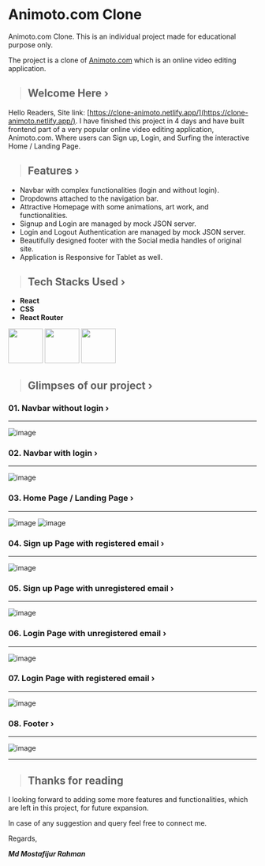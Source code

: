 # **Animoto.com Clone**

Animoto.com Clone.
This is an individual project made for educational purpose only.  

The project is a clone of [Animoto.com](https://www.animoto.com/) which is an online video editing application.

> ## **Welcome Here ›**

Hello Readers,
Site link: [https://clone-animoto.netlify.app/](https://clone-animoto.netlify.app/).
I have finished this project in 4 days and have built frontend part of a very popular online video editing application, Animoto.com. Where users can Sign up, Login, and Surfing the interactive Home / Landing Page.

> ## **Features ›**

- Navbar with complex functionalities (login and without login).
- Dropdowns attached to the navigation bar.
- Attractive Homepage with some animations, art work,  and functionalities.
- Signup and Login are managed by mock JSON server.
- Login and Logout Authentication are managed by mock JSON server.
- Beautifully designed footer with the Social media handles of original site.
- Application is Responsive for Tablet as well.

> ## **Tech Stacks Used ›**

- **React**
- **CSS**
- **React Router**

<p>
   <img src="https://raw.githubusercontent.com/iammostak/innate-earth-4569/main/src/assets/css.png" height="70px">
   <img src="https://raw.githubusercontent.com/iammostak/innate-earth-4569/main/src/assets/react.png" height="70px">
   <img src="https://raw.githubusercontent.com/iammostak/innate-earth-4569/main/src/assets/router.png" height="70px">
</p>

> ## **Glimpses of our project ›**

### **01. Navbar without login ›**

---

![image](https://raw.githubusercontent.com/iammostak/innate-earth-4569/main/src/assets/navbar-out.png)

### **02. Navbar with login ›**

---

![image](https://raw.githubusercontent.com/iammostak/innate-earth-4569/main/src/assets/navbar-in.png)

### **03. Home Page / Landing Page ›**

---

![image](https://raw.githubusercontent.com/iammostak/innate-earth-4569/main/src/assets/homepage.png)
![image](https://raw.githubusercontent.com/iammostak/innate-earth-4569/main/src/assets/homepage-ii.png)

### **04. Sign up Page with registered email ›**

---

![image](https://raw.githubusercontent.com/iammostak/innate-earth-4569/main/src/assets/signup-i.png)

### **05. Sign up Page with unregistered email ›**

---

![image](https://raw.githubusercontent.com/iammostak/innate-earth-4569/main/src/assets/signup-ii.png)

### **06. Login Page with unregistered email ›**

---

![image](https://raw.githubusercontent.com/iammostak/innate-earth-4569/main/src/assets/login-i.png)

### **07. Login Page with registered email ›**

---

![image](https://raw.githubusercontent.com/iammostak/innate-earth-4569/main/src/assets/login-ii.png)

### **08. Footer ›**

---

![image](https://raw.githubusercontent.com/iammostak/innate-earth-4569/main/src/assets/footer.png)

---

> ## **Thanks for reading**

I looking forward to adding some more features and functionalities, which are left in this project, for future expansion.

In case of any suggestion and query feel free to connect me.

Regards,

***Md Mostafijur Rahman***
